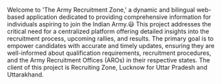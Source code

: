 Welcome to 'The Army Recruitment Zone,' a dynamic and bilingual web-based application dedicated to providing comprehensive information for individuals aspiring to join the Indian Army.😃
 This project addresses the critical need for a centralized platform offering detailed insights into the recruitment process, upcoming rallies, and results. The primary goal is to empower candidates with accurate and timely updates, ensuring they are well-informed about qualification requirements, recruitment procedures, and the Army Recruitment Offices (AROs) in their respective states. 
 The client of this project is Recruiting Zone, Lucknow for Uttar Pradesh and Uttarakhand. 